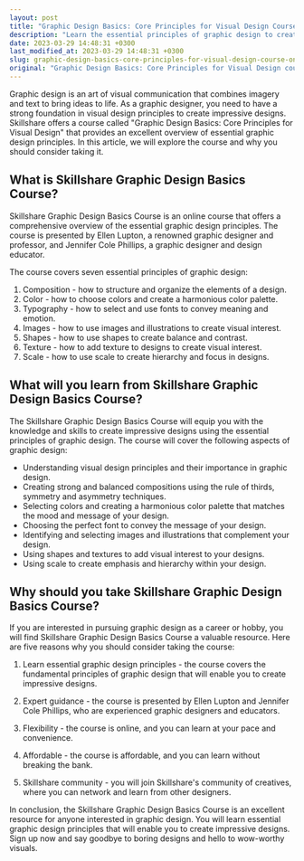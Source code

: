 ```yaml
---
layout: post
title: "Graphic Design Basics: Core Principles for Visual Design Course on Skillshare"
description: "Learn the essential principles of graphic design to create stunning visuals with Skillshare’s Graphic Design Basics course. Say goodbye to boring designs and hello to wow-worthy visuals."
date: 2023-03-29 14:48:31 +0300
last_modified_at: 2023-03-29 14:48:31 +0300
slug: graphic-design-basics-core-principles-for-visual-design-course-on-skillshare
original: "Graphic Design Basics: Core Principles for Visual Design course on Skillshare"
---
```

Graphic design is an art of visual communication that combines imagery and text to bring ideas to life. As a graphic designer, you need to have a strong foundation in visual design principles to create impressive designs. Skillshare offers a course called "Graphic Design Basics: Core Principles for Visual Design" that provides an excellent overview of essential graphic design principles. In this article, we will explore the course and why you should consider taking it.

## What is Skillshare Graphic Design Basics Course?

Skillshare Graphic Design Basics Course is an online course that offers a comprehensive overview of the essential graphic design principles. The course is presented by Ellen Lupton, a renowned graphic designer and professor, and Jennifer Cole Phillips, a graphic designer and design educator.

The course covers seven essential principles of graphic design:

1. Composition - how to structure and organize the elements of a design.
2. Color - how to choose colors and create a harmonious color palette.
3. Typography - how to select and use fonts to convey meaning and emotion.
4. Images - how to use images and illustrations to create visual interest.
5. Shapes - how to use shapes to create balance and contrast.
6. Texture - how to add texture to designs to create visual interest.
7. Scale - how to use scale to create hierarchy and focus in designs.

## What will you learn from Skillshare Graphic Design Basics Course?

The Skillshare Graphic Design Basics Course will equip you with the knowledge and skills to create impressive designs using the essential principles of graphic design. The course will cover the following aspects of graphic design:

- Understanding visual design principles and their importance in graphic design.
- Creating strong and balanced compositions using the rule of thirds, symmetry and asymmetry techniques.
- Selecting colors and creating a harmonious color palette that matches the mood and message of your design.
- Choosing the perfect font to convey the message of your design.
- Identifying and selecting images and illustrations that complement your design.
- Using shapes and textures to add visual interest to your designs.
- Using scale to create emphasis and hierarchy within your design.

## Why should you take Skillshare Graphic Design Basics Course?

If you are interested in pursuing graphic design as a career or hobby, you will find Skillshare Graphic Design Basics Course a valuable resource. Here are five reasons why you should consider taking the course:

1. Learn essential graphic design principles - the course covers the fundamental principles of graphic design that will enable you to create impressive designs.

2. Expert guidance - the course is presented by Ellen Lupton and Jennifer Cole Phillips, who are experienced graphic designers and educators.

3. Flexibility - the course is online, and you can learn at your pace and convenience.

4. Affordable - the course is affordable, and you can learn without breaking the bank.

5. Skillshare community - you will join Skillshare's community of creatives, where you can network and learn from other designers.

In conclusion, the Skillshare Graphic Design Basics Course is an excellent resource for anyone interested in graphic design. You will learn essential graphic design principles that will enable you to create impressive designs. Sign up now and say goodbye to boring designs and hello to wow-worthy visuals.